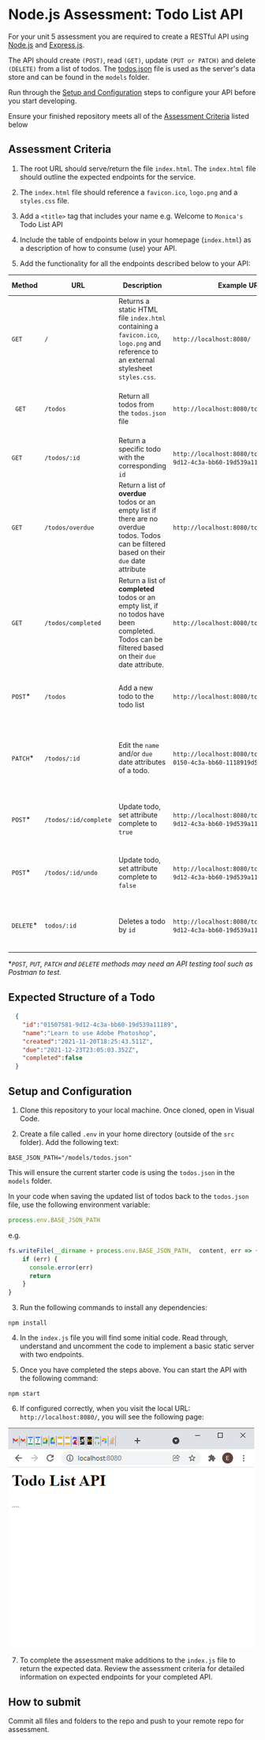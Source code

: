 # Node.js Assessment: Todo List API

For your unit 5 assessment you are required to create a RESTful API  using [Node.js](https://nodejs.org/en/) and [Express.js](https://expressjs.com/).

The API should create `(POST)`, read `(GET)`, update `(PUT or PATCH)` and delete `(DELETE)` from a list of todos. The [todos.json](src/models/todos.json) file is used as the server's data store and can be found in the `models` folder.

Run through the [Setup and Configuration](#setup-and-configuration) steps to configure your API before you start developing.

Ensure your finished repository meets all of the [Assessment Criteria](#assessment-criteria) listed below

## Assessment Criteria

1. The root URL should serve/return the file `index.html`. The `index.html` file should outline the expected endpoints for the service.

1. The `index.html` file should reference a `favicon.ico`, `logo.png` and a `styles.css` file.

1. Add a `<title>` tag that includes your name e.g. Welcome to `Monica's` Todo List API

1. Include the table of endpoints below in your homepage (`index.html`) as a description of how to consume (use) your API.

1. Add the functionality for all the endpoints described below to your API:

| Method | URL | Description | Example URL | Request Body | Status Code | Response Body |
|---|---|---|---|---|---|---|
| `GET` | `/`| Returns a static HTML file `index.html` containing a `favicon.ico`, `logo.png` and reference to an external stylesheet `styles.css`. | `http://localhost:8080/` | | 200 | HTML page|
|` GET` | `/todos` | Return all todos from the `todos.json` file  | `http://localhost:8080/todos` | | 200 | `[{"id":"01507581-9d12-4c3a-bb60-19d539a11189","name":"Learn to use Adobe Photoshop","created":"2021-11-20T18:25:43.511Z","due":"2021-12-23T23:05:03.352Z","completed":false}, {...}, {...} ]` |
| `GET` | `/todos/:id` | Return a specific todo with the corresponding `id` | `http://localhost:8080/todos/01507581-9d12-4c3a-bb60-19d539a11189` | | 200 or 404 if id not found | `{"id":"01507581-9d12-4c3a-bb60-19d539a11189","name":"Learn to use Adobe Photoshop","created":"2021-11-20T18:25:43.511Z","due":"2021-12-23T23:05:03.352Z","completed":false}` |
| `GET` | `/todos/overdue` | Return a list of __overdue__ todos or an empty list if there are no overdue todos. Todos can be filtered based on their `due` date attribute |`http://localhost:8080/todos/overdue` | | 200 |`[]` or `[{todo1},{todo2},{...}]` |
| `GET` | `/todos/completed` | Return a list of __completed__ todos or an empty list, if no todos have been completed. Todos can be filtered based on their `due` date attribute. | `http://localhost:8080/todos/completed` | | 200 | `[]` or `[{todo1},{todo2},{...}]` |
| `POST`* | `/todos` | Add a new todo to the todo list | `http://localhost:8080/todos` | `{'name' : 'Buy oatmilk x 2', 'due':'2021-11-20T18:25:43.511Z'}` | 201 (Created), 400 if incorrect data submitted| |
| `PATCH`* | `/todos/:id` | Edit the `name` and/or `due` date attributes of a todo.  | `http://localhost:8080/todos/:9d127581-0150-4c3a-bb60-1118919d539a` | `{"name":"Buy 3 Cartons of Oat Milk","due":"2021-12-23T18:25:43.511Z"}` | 200 (OK) or 400 (Bad Request) if invalid id or request attributes |  | `http://localhost:8080/todos/01507581-9d12-4c3a-bb60-19d539a11189` | | 200 | |
| `POST`* | `/todos/:id/complete` | Update todo, set attribute complete to `true` | `http://localhost:8080/todos/01507581-9d12-4c3a-bb60-19d539a11189/complete` | | 200 (OK) or 400 (Bad Request) if invalid id | |
| `POST`* | `/todos/:id/undo` | Update todo, set attribute complete to `false` |`http://localhost:8080/todos/01507581-9d12-4c3a-bb60-19d539a11189/undo` | | 200 (OK) or 400 (Bad Request) if invalid id | |
| `DELETE`* | `todos/:id` | Deletes a todo by `id` |`http://localhost:8080/todos/01507581-9d12-4c3a-bb60-19d539a11189` | | 200 (OK) or 400 (Bad Request) if invalid id | |

*_`POST`, `PUT`, `PATCH` and `DELETE` methods may need an API testing tool such as Postman to test._

## Expected Structure of a Todo

```json
  {
    "id":"01507581-9d12-4c3a-bb60-19d539a11189",
    "name":"Learn to use Adobe Photoshop",
    "created":"2021-11-20T18:25:43.511Z",
    "due":"2021-12-23T23:05:03.352Z",
    "completed":false
  }
```

## Setup and Configuration

1. Clone this repository to your local machine. Once cloned, open in Visual Code.

2. Create a file called `.env` in your home directory (outside of the `src` folder). Add the following text:

```
BASE_JSON_PATH="/models/todos.json"
```

This will ensure the current starter code is using the `todos.json` in the `models` folder.

In your code when saving the updated list of todos back to the `todos.json` file, use the following environment variable:

```javascript
process.env.BASE_JSON_PATH
```
e.g.
```javascript
fs.writeFile(__dirname + process.env.BASE_JSON_PATH,  content, err => {
    if (err) {
      console.error(err)
      return
    }
}
```

3. Run the following commands to install any dependencies:

```
npm install
```

4. In the `index.js` file you will find some initial code. Read through, understand and uncomment the code to implement a basic static server with two endpoints.

1. Once you have completed the steps above. You can start the API with the following command:

```
npm start
```

6. If configured correctly, when you visit the local URL: `http://localhost:8080/`, you will see the following page:

![index.html API Homepage](node-assessment.png "Title")

7. To complete the assessment make additions to the `index.js` file to return the expected data. Review the assessment criteria for detailed information on expected endpoints for your completed API.

## How to submit

Commit all files and folders to the repo and push to your remote repo for assessment.



